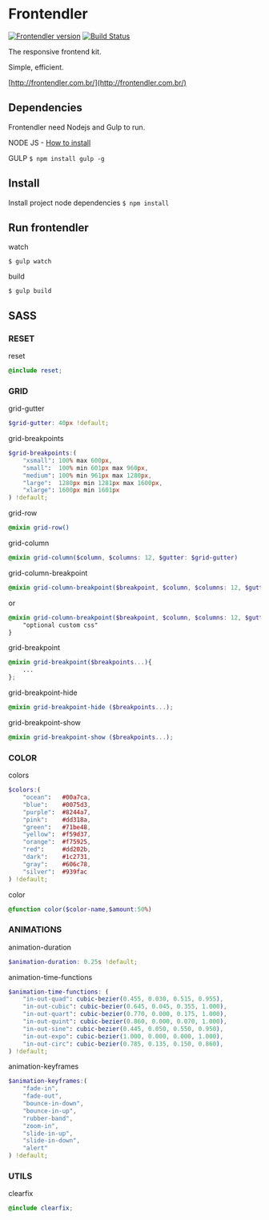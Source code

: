 # Frontendler
[![Frontendler version](http://img.shields.io/badge/frontendler-v2.0.0-blue.svg?style=flat)](https://github.com/frontendler/frontendler) [![Build Status](http://img.shields.io/travis/frontendler/frontendler.svg?style=flat)](https://travis-ci.org/frontendler/frontendler)

The responsive frontend kit.

Simple, efficient.

[http://frontendler.com.br/](http://frontendler.com.br/)

## Dependencies
Frontendler need Nodejs and Gulp to run.

NODE JS - [How to install](http://nodejs.org/)

GULP `$ npm install gulp -g`

## Install
Install project node dependencies `$ npm install`

## Run frontendler
watch

```
$ gulp watch
```

build

```
$ gulp build
```

## SASS

### RESET
reset

```scss
@include reset;
```


### GRID
grid-gutter

```scss
$grid-gutter: 40px !default;
```

grid-breakpoints

```scss
$grid-breakpoints:(
    "xsmall": 100% max 600px,
	"small":  100% min 601px max 960px,
	"medium": 100% min 961px max 1280px,
	"large":  1280px min 1281px max 1600px,
    "xlarge": 1600px min 1601px
) !default;
```

grid-row

```scss
@mixin grid-row()
```

grid-column

```scss
@mixin grid-column($column, $columns: 12, $gutter: $grid-gutter)
```

grid-column-breakpoint

```scss
@mixin grid-column-breakpoint($breakpoint, $column, $columns: 12, $gutter: false)
```

or

```scss
@mixin grid-column-breakpoint($breakpoint, $column, $columns: 12, $gutter: false){
    "optional custom css"
}
```

grid-breakpoint

```scss
@mixin grid-breakpoint($breakpoints...){
    ...
};
```

grid-breakpoint-hide

```scss
@mixin grid-breakpoint-hide ($breakpoints...);
```

grid-breakpoint-show

```scss
@mixin grid-breakpoint-show ($breakpoints...);
```

### COLOR
colors

```scss
$colors:(
	"ocean":   #00a7ca,
	"blue":    #0075d3,
	"purple":  #8244a7,
	"pink":    #dd318a,
	"green":   #71be48,
	"yellow":  #f59d37,
	"orange":  #f75925,
	"red":     #dd202b,
	"dark":    #1c2731,
	"gray":    #606c78,
	"silver":  #939fac
) !default;
```

color

```scss
@function color($color-name,$amount:50%)
```

### ANIMATIONS

animation-duration
```scss
$animation-duration: 0.25s !default;
```
animation-time-functions
```scss
$animation-time-functions: (
	"in-out-quad": cubic-bezier(0.455, 0.030, 0.515, 0.955),
	"in-out-cubic": cubic-bezier(0.645, 0.045, 0.355, 1.000),
	"in-out-quart": cubic-bezier(0.770, 0.000, 0.175, 1.000),
	"in-out-quint": cubic-bezier(0.860, 0.000, 0.070, 1.000),
	"in-out-sine": cubic-bezier(0.445, 0.050, 0.550, 0.950),
	"in-out-expo": cubic-bezier(1.000, 0.000, 0.000, 1.000),
	"in-out-circ": cubic-bezier(0.785, 0.135, 0.150, 0.860),
) !default;
```

animation-keyframes
```scss
$animation-keyframes:(
	"fade-in",
	"fade-out",
	"bounce-in-down",
	"bounce-in-up",
	"rubber-band",
	"zoom-in",
	"slide-in-up",
	"slide-in-down",
	"alert"
) !default;
```

### UTILS
clearfix

```scss
@include clearfix;
```
